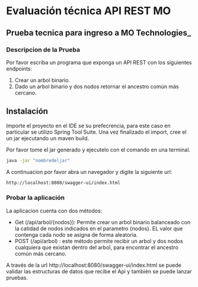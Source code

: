 # Evaluación técnica API REST MO
## Prueba tecnica para ingreso a MO Technologies_
### Descripcion de la Prueba
Por favor escriba un programa que exponga un API REST con los siguientes endpoints:
1. Crear un arbol binario.
2. Dado un arbol binario y dos nodos retornar el ancestro común más cercano.



## Instalación 

Importe el proyecto en el IDE se su prefecrencia, para este caso en particular se utilizo Spring Tool Suite. Una vez finalizado el import, cree el un jar ejecutando un maven build.

Por favor tome el jar generado y ejecutelo con el comando en una terminal.

```sh
java -jar "nombredeljar" 
``` 
A continuacion por favor abra un navegador y digite la siguiente url:

```sh
http://localhost:8080/swagger-ui/index.html
``` 
### Probar la aplicación
La aplicacion cuenta con dos métodos:
- Get (/api/arbol/{nodos}): Permite crear un arbol binario balanceado con la catidad de nodos indicados en el parametro {nodos}. EL valor que contenga cada nodo se asigna de forma aleatoria. 
- POST (/api/arbol) : este método permite recibir un arbol y dos nodos cualquiera que existan dentro del arbol, para encontrar el ancestro común más cercano.

A través de la url http://localhost:8080/swagger-ui/index.html se puede validar las estructuras de datos que recibe el Api y también se puede lanzar pruebas.
